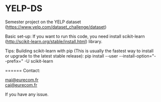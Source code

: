 YELP-DS
=======

Semester project on the YELP dataset (https://www.yelp.com/dataset_challenge/dataset)

Basic set-up:
If you want to run this code, you need install scikit-learn (http://scikit-learn.org/stable/install.html) library.

Tips: Building scikit-learn with pip (This is usually the fastest way to install or upgrade to the latest stable release):
    pip install --user --install-option="--prefix=" -U scikit-learn

======
Contact:

mai@eurecom.fr  
cai@eurecom.fr

If you have any issue.


